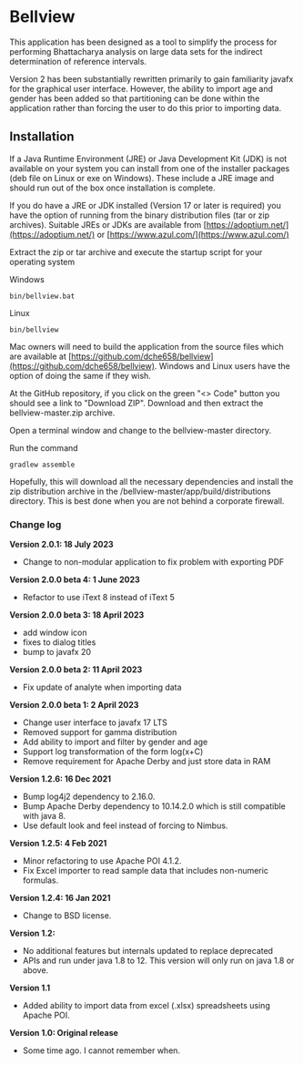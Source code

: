 # Bellview

This application has been designed as a tool to simplify the process for 
performing Bhattacharya analysis on large data sets for the indirect
determination of reference intervals.

Version 2 has been substantially rewritten primarily to gain familiarity 
javafx for the graphical user interface. However, the ability to import
age and gender has been added so that partitioning can be done within
the application rather than forcing the user to do this prior to importing
data.

## Installation

If a Java Runtime Environment (JRE) or Java Development Kit (JDK) is not 
available on your system you can install from one of the installer packages 
(deb file on Linux or exe on Windows). These include a JRE image and
should run out of the box once installation is complete.

If you do have a JRE or JDK installed (Version 17 or later is required) 
you have the option of running from the binary distribution files
(tar or zip archives). Suitable JREs or JDKs are available from 
[https://adoptium.net/](https://adoptium.net/) or 
[https://www.azul.com/](https://www.azul.com/)

Extract the zip or tar archive and execute the startup script for your
operating system

Windows

	bin/bellview.bat
	
Linux

	bin/bellview

Mac owners will need to build the application from the source files which
are available at
[https://github.com/dche658/bellview](https://github.com/dche658/bellview).
Windows and Linux users have the option of doing the same if they wish.

At the GitHub repository, if you click on the green "<> Code" button you 
should see a link to "Download ZIP". Download and then extract the
bellview-master.zip archive.

Open a terminal window and change to the bellview-master directory.

Run the command 

    gradlew assemble
    
Hopefully, this will download all the necessary dependencies and install the zip 
distribution archive in the /bellview-master/app/build/distributions
directory. This is best done when you are not behind a corporate firewall.


### Change log

**Version 2.0.1: 18 July 2023**

- Change to non-modular application to fix problem with exporting PDF

**Version 2.0.0 beta 4: 1 June 2023**

- Refactor to use iText 8 instead of iText 5

**Version 2.0.0 beta 3: 18 April 2023**

- add window icon
- fixes to dialog titles
- bump to javafx 20

**Version 2.0.0 beta 2: 11 April 2023**

- Fix update of analyte when importing data

**Version 2.0.0 beta 1: 2 April 2023**

- Change user interface to javafx 17 LTS
- Removed support for gamma distribution
- Add ability to import and filter by gender and age
- Support log transformation of the form log(x+C)
- Remove requirement for Apache Derby and just store data in RAM

**Version 1.2.6: 16 Dec 2021**

- Bump log4j2 dependency to 2.16.0. 
- Bump Apache Derby dependency to 10.14.2.0 which is still compatible with java 8. 
- Use default look and feel instead of forcing to Nimbus.

**Version 1.2.5: 4 Feb 2021**

- Minor refactoring to use Apache POI 4.1.2. 
- Fix Excel importer to read sample data that includes non-numeric formulas. 

**Version 1.2.4: 16 Jan 2021**

- Change to BSD license.

**Version 1.2:**

- No additional features but internals updated to replace deprecated
- APIs and run under java 1.8 to 12. This version will only run on java 1.8 or above.

**Version 1.1**

- Added ability to import data from excel (.xlsx) spreadsheets using Apache POI.

**Version 1.0: Original release**

- Some time ago. I cannot remember when.
